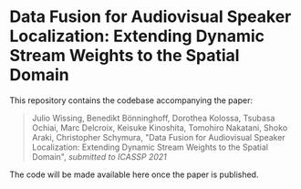 # Data Fusion for Audiovisual Speaker Localization: Extending Dynamic Stream Weights to the Spatial Domain

This repository contains the codebase accompanying the paper:

> Julio Wissing, Benedikt Bönninghoff, Dorothea Kolossa, Tsubasa Ochiai, Marc Delcroix, Keisuke Kinoshita, Tomohiro Nakatani, Shoko Araki, Christopher Schymura, "Data Fusion for Audiovisual Speaker Localization: Extending Dynamic Stream Weights to the Spatial Domain", *submitted to ICASSP 2021*

The code will be made available here once the paper is published.

